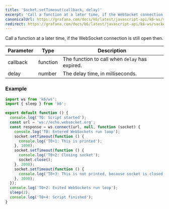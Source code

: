 ```yaml
---
title: 'Socket.setTimeout(callback, delay)'
excerpt: 'Call a function at a later time, if the WebSocket connection is still open then.'
canonicalUrl: https://grafana.com/docs/k6/latest/javascript-api/k6-ws/socket/socket-settimeout/
redirect: https://grafana.com/docs/k6/latest/javascript-api/k6-ws/socket/socket-settimeout/
---
```


<WsBlockquote />

Call a function at a later time, if the WebSocket connection is still open then.

| Parameter | Type     | Description                                    |
| --------- | -------- | ---------------------------------------------- |
| callback  | function | The function to call when `delay` has expired. |
| delay     | number   | The delay time, in milliseconds.               |

### Example

<CodeGroup labels={[]}>

```javascript
import ws from 'k6/ws';
import { sleep } from 'k6';

export default function () {
  console.log('T0: Script started');
  const url = 'ws://echo.websocket.org';
  const response = ws.connect(url, null, function (socket) {
    console.log('T0: Entered WebSockets run loop');
    socket.setTimeout(function () {
      console.log('T0+1: This is printed');
    }, 1000);
    socket.setTimeout(function () {
      console.log('T0+2: Closing socket');
      socket.close();
    }, 2000);
    socket.setTimeout(function () {
      console.log('T0+3: This is not printed, because socket is closed');
    }, 3000);
  });
  console.log('T0+2: Exited WebSockets run loop');
  sleep(2);
  console.log('T0+4: Script finished');
}
```

</CodeGroup>
